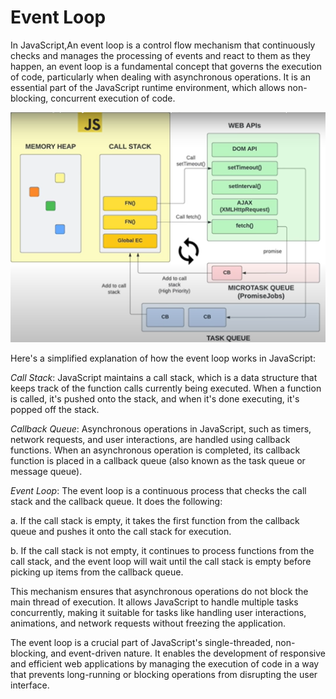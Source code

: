 # Event Loop
In JavaScript,An event loop is a control flow mechanism that continuously checks and manages the processing of events and react to them as they happen, an event loop is a fundamental concept that governs the execution of code, particularly when dealing with asynchronous operations. It is an essential part of the JavaScript runtime environment, which allows non-blocking, concurrent execution of code.

 ![eventloop](./images/eventloop.png)

Here's a simplified explanation of how the event loop works in JavaScript:

*Call Stack*: JavaScript maintains a call stack, which is a data structure that keeps track of the function calls currently being executed. When a function is called, it's pushed onto the stack, and when it's done executing, it's popped off the stack.

*Callback Queue*: Asynchronous operations in JavaScript, such as timers, network requests, and user interactions, are handled using callback functions. When an asynchronous operation is completed, its callback function is placed in a callback queue (also known as the task queue or message queue).

*Event Loop*: The event loop is a continuous process that checks the call stack and the callback queue. It does the following:

a. If the call stack is empty, it takes the first function from the callback queue and pushes it onto the call stack for execution.

b. If the call stack is not empty, it continues to process functions from the call stack, and the event loop will wait until the call stack is empty before picking up items from the callback queue.

This mechanism ensures that asynchronous operations do not block the main thread of execution. It allows JavaScript to handle multiple tasks concurrently, making it suitable for tasks like handling user interactions, animations, and network requests without freezing the application.

The event loop is a crucial part of JavaScript's single-threaded, non-blocking, and event-driven nature. It enables the development of responsive and efficient web applications by managing the execution of code in a way that prevents long-running or blocking operations from disrupting the user interface.





